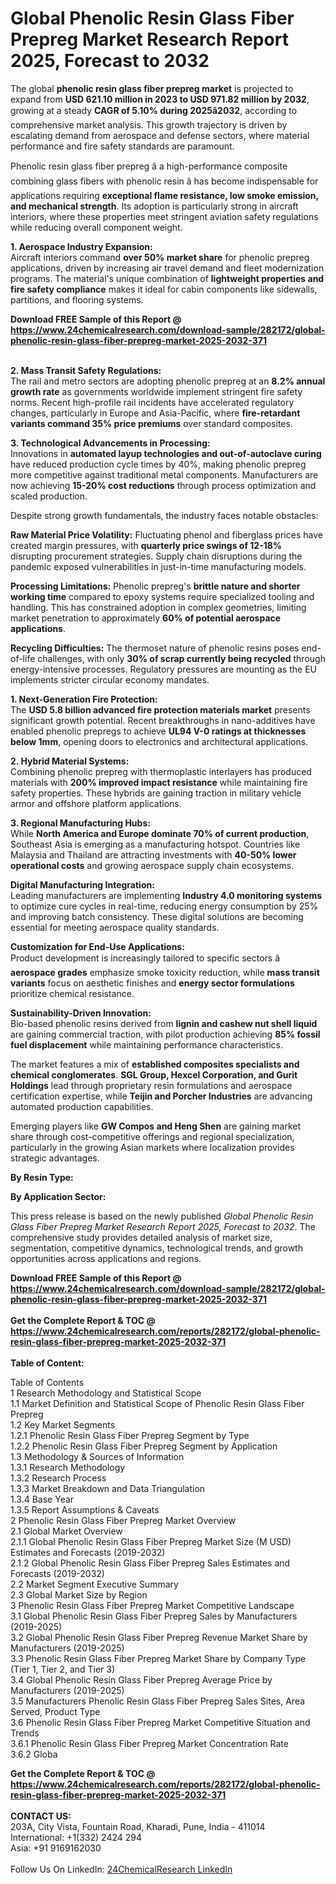 <h1>Global Phenolic Resin Glass Fiber Prepreg Market Research Report 2025, Forecast to 2032</h1><p>The global <strong>phenolic resin glass fiber prepreg market</strong> is projected to expand from <strong>USD 621.10 million in 2023 to USD 971.82 million by 2032</strong>, growing at a steady <strong>CAGR of 5.10% during 2025â2032</strong>, according to comprehensive market analysis. This growth trajectory is driven by escalating demand from aerospace and defense sectors, where material performance and fire safety standards are paramount.</p><p>Phenolic resin glass fiber prepreg â a high-performance composite combining glass fibers with phenolic resin â has become indispensable for applications requiring <strong>exceptional flame resistance, low smoke emission, and mechanical strength</strong>. Its adoption is particularly strong in aircraft interiors, where these properties meet stringent aviation safety regulations while reducing overall component weight.</p><p><strong>1. Aerospace Industry Expansion:</strong><br>
Aircraft interiors command <strong>over 50% market share</strong> for phenolic prepreg applications, driven by increasing air travel demand and fleet modernization programs. The material's unique combination of <strong>lightweight properties and fire safety compliance</strong> makes it ideal for cabin components like sidewalls, partitions, and flooring systems.</p><div><b>Download FREE Sample of this Report @ 
            <a href="https://www.24chemicalresearch.com/download-sample/282172/global-phenolic-resin-glass-fiber-prepreg-market-2025-2032-371">
            https://www.24chemicalresearch.com/download-sample/282172/global-phenolic-resin-glass-fiber-prepreg-market-2025-2032-371</a></b></div><br><p><strong>2. Mass Transit Safety Regulations:</strong><br>
The rail and metro sectors are adopting phenolic prepreg at an <strong>8.2% annual growth rate</strong> as governments worldwide implement stringent fire safety norms. Recent high-profile rail incidents have accelerated regulatory changes, particularly in Europe and Asia-Pacific, where <strong>fire-retardant variants command 35% price premiums</strong> over standard composites.</p><p><strong>3. Technological Advancements in Processing:</strong><br>
Innovations in <strong>automated layup technologies and out-of-autoclave curing</strong> have reduced production cycle times by 40%, making phenolic prepreg more competitive against traditional metal components. Manufacturers are now achieving <strong>15-20% cost reductions</strong> through process optimization and scaled production.</p><p>Despite strong growth fundamentals, the industry faces notable obstacles:</p><p><strong>Raw Material Price Volatility:</strong> Fluctuating phenol and fiberglass prices have created margin pressures, with <strong>quarterly price swings of 12-18%</strong> disrupting procurement strategies. Supply chain disruptions during the pandemic exposed vulnerabilities in just-in-time manufacturing models.</p><p><strong>Processing Limitations:</strong> Phenolic prepreg's <strong>brittle nature and shorter working time</strong> compared to epoxy systems require specialized tooling and handling. This has constrained adoption in complex geometries, limiting market penetration to approximately <strong>60% of potential aerospace applications</strong>.</p><p><strong>Recycling Difficulties:</strong> The thermoset nature of phenolic resins poses end-of-life challenges, with only <strong>30% of scrap currently being recycled</strong> through energy-intensive processes. Regulatory pressures are mounting as the EU implements stricter circular economy mandates.</p><p><strong>1. Next-Generation Fire Protection:</strong><br>
The <strong>USD 5.8 billion advanced fire protection materials market</strong> presents significant growth potential. Recent breakthroughs in nano-additives have enabled phenolic prepregs to achieve <strong>UL94 V-0 ratings at thicknesses below 1mm</strong>, opening doors to electronics and architectural applications.</p><p><strong>2. Hybrid Material Systems:</strong><br>
Combining phenolic prepreg with thermoplastic interlayers has produced materials with <strong>200% improved impact resistance</strong> while maintaining fire safety properties. These hybrids are gaining traction in military vehicle armor and offshore platform applications.</p><p><strong>3. Regional Manufacturing Hubs:</strong><br>
While <strong>North America and Europe dominate 70% of current production</strong>, Southeast Asia is emerging as a manufacturing hotspot. Countries like Malaysia and Thailand are attracting investments with <strong>40-50% lower operational costs</strong> and growing aerospace supply chain ecosystems.</p><p><strong>Digital Manufacturing Integration:</strong><br>
    Leading manufacturers are implementing <strong>Industry 4.0 monitoring systems</strong> to optimize cure cycles in real-time, reducing energy consumption by 25% and improving batch consistency. These digital solutions are becoming essential for meeting aerospace quality standards.</p><p><strong>Customization for End-Use Applications:</strong><br>
    Product development is increasingly tailored to specific sectors â <strong>aerospace grades</strong> emphasize smoke toxicity reduction, while <strong>mass transit variants</strong> focus on aesthetic finishes and <strong>energy sector formulations</strong> prioritize chemical resistance.</p><p><strong>Sustainability-Driven Innovation:</strong><br>
    Bio-based phenolic resins derived from <strong>lignin and cashew nut shell liquid</strong> are gaining commercial traction, with pilot production achieving <strong>85% fossil fuel displacement</strong> while maintaining performance characteristics.</p><p>The market features a mix of <strong>established composites specialists and chemical conglomerates</strong>. <strong>SGL Group, Hexcel Corporation, and Gurit Holdings</strong> lead through proprietary resin formulations and aerospace certification expertise, while <strong>Teijin and Porcher Industries</strong> are advancing automated production capabilities.</p><p>Emerging players like <strong>GW Compos and Heng Shen</strong> are gaining market share through cost-competitive offerings and regional specialization, particularly in the growing Asian markets where localization provides strategic advantages.</p><p><strong>By Resin Type:</strong></p><p><strong>By Application Sector:</strong></p><p>This press release is based on the newly published <em>Global Phenolic Resin Glass Fiber Prepreg Market Research Report 2025, Forecast to 2032</em>. The comprehensive study provides detailed analysis of market size, segmentation, competitive dynamics, technological trends, and growth opportunities across applications and regions.</p><div><b>Download FREE Sample of this Report @ 
            <a href="https://www.24chemicalresearch.com/download-sample/282172/global-phenolic-resin-glass-fiber-prepreg-market-2025-2032-371">
            https://www.24chemicalresearch.com/download-sample/282172/global-phenolic-resin-glass-fiber-prepreg-market-2025-2032-371</a></b></div><br><div><b>Get the Complete Report & TOC @ 
            <a href="https://www.24chemicalresearch.com/reports/282172/global-phenolic-resin-glass-fiber-prepreg-market-2025-2032-371">
            https://www.24chemicalresearch.com/reports/282172/global-phenolic-resin-glass-fiber-prepreg-market-2025-2032-371</a></b></div><br>
            <b>Table of Content:</b><p>Table of Contents<br />
1 Research Methodology and Statistical Scope<br />
1.1 Market Definition and Statistical Scope of Phenolic Resin Glass Fiber Prepreg<br />
1.2 Key Market Segments<br />
1.2.1 Phenolic Resin Glass Fiber Prepreg Segment by Type<br />
1.2.2 Phenolic Resin Glass Fiber Prepreg Segment by Application<br />
1.3 Methodology & Sources of Information<br />
1.3.1 Research Methodology<br />
1.3.2 Research Process<br />
1.3.3 Market Breakdown and Data Triangulation<br />
1.3.4 Base Year<br />
1.3.5 Report Assumptions & Caveats<br />
2 Phenolic Resin Glass Fiber Prepreg Market Overview<br />
2.1 Global Market Overview<br />
2.1.1 Global Phenolic Resin Glass Fiber Prepreg Market Size (M USD) Estimates and Forecasts (2019-2032)<br />
2.1.2 Global Phenolic Resin Glass Fiber Prepreg Sales Estimates and Forecasts (2019-2032)<br />
2.2 Market Segment Executive Summary<br />
2.3 Global Market Size by Region<br />
3 Phenolic Resin Glass Fiber Prepreg Market Competitive Landscape<br />
3.1 Global Phenolic Resin Glass Fiber Prepreg Sales by Manufacturers (2019-2025)<br />
3.2 Global Phenolic Resin Glass Fiber Prepreg Revenue Market Share by Manufacturers (2019-2025)<br />
3.3 Phenolic Resin Glass Fiber Prepreg Market Share by Company Type (Tier 1, Tier 2, and Tier 3)<br />
3.4 Global Phenolic Resin Glass Fiber Prepreg Average Price by Manufacturers (2019-2025)<br />
3.5 Manufacturers Phenolic Resin Glass Fiber Prepreg Sales Sites, Area Served, Product Type<br />
3.6 Phenolic Resin Glass Fiber Prepreg Market Competitive Situation and Trends<br />
3.6.1 Phenolic Resin Glass Fiber Prepreg Market Concentration Rate<br />
3.6.2 Globa</p><div><b>Get the Complete Report & TOC @ 
            <a href="https://www.24chemicalresearch.com/reports/282172/global-phenolic-resin-glass-fiber-prepreg-market-2025-2032-371">
            https://www.24chemicalresearch.com/reports/282172/global-phenolic-resin-glass-fiber-prepreg-market-2025-2032-371</a></b></div><br><b>CONTACT US:</b><br>
            203A, City Vista, Fountain Road, Kharadi, Pune, India - 411014<br>
            International: +1(332) 2424 294<br>
            Asia: +91 9169162030 <br><br>
            Follow Us On LinkedIn: <a href="https://www.linkedin.com/company/24chemicalresearch/">24ChemicalResearch LinkedIn</a>